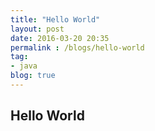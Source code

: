 ```yaml
---
title: "Hello World"
layout: post
date: 2016-03-20 20:35
permalink : /blogs/hello-world
tag:
- java
blog: true
---
```


## Hello World

